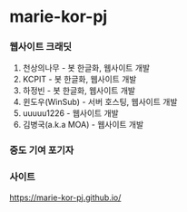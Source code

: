 # marie-kor-pj

### 웹사이트 크래딧

1. 천상의나무 - 봇 한글화, 웹사이트 개발
2. KCPIT - 봇 한글화, 웹사이트 개발
3. 하정빈 - 봇 한글화, 웹사이트 개발
4. 윈도우(WinSub) - 서버 호스팅, 웹사이트 개발
5. uuuuu1226 - 웹사이트 개발
6. 김병국(a.k.a MOA) - 웹사이트 개발



### 중도 기여 포기자


### 사이트 
https://marie-kor-pj.github.io/
